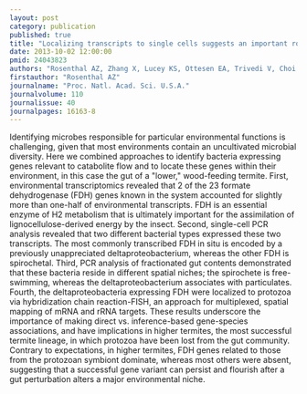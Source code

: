 ```yaml
---
layout: post
category: publication
published: true
title: "Localizing transcripts to single cells suggests an important role of uncultured deltaproteobacteria in the termite gut hydrogen economy."
date: 2013-10-02 12:00:00
pmid: 24043823
authors: "Rosenthal AZ, Zhang X, Lucey KS, Ottesen EA, Trivedi V, Choi HM, Pierce NA, Leadbetter JR"
firstauthor: "Rosenthal AZ"
journalname: "Proc. Natl. Acad. Sci. U.S.A."
journalvolume: 110
journalissue: 40
journalpages: 16163-8
---
```


Identifying microbes responsible for particular environmental functions is challenging, given that most environments contain an uncultivated microbial diversity. Here we combined approaches to identify bacteria expressing genes relevant to catabolite flow and to locate these genes within their environment, in this case the gut of a "lower," wood-feeding termite. First, environmental transcriptomics revealed that 2 of the 23 formate dehydrogenase (FDH) genes known in the system accounted for slightly more than one-half of environmental transcripts. FDH is an essential enzyme of H2 metabolism that is ultimately important for the assimilation of lignocellulose-derived energy by the insect. Second, single-cell PCR analysis revealed that two different bacterial types expressed these two transcripts. The most commonly transcribed FDH in situ is encoded by a previously unappreciated deltaproteobacterium, whereas the other FDH is spirochetal. Third, PCR analysis of fractionated gut contents demonstrated that these bacteria reside in different spatial niches; the spirochete is free-swimming, whereas the deltaproteobacterium associates with particulates. Fourth, the deltaproteobacteria expressing FDH were localized to protozoa via hybridization chain reaction-FISH, an approach for multiplexed, spatial mapping of mRNA and rRNA targets. These results underscore the importance of making direct vs. inference-based gene-species associations, and have implications in higher termites, the most successful termite lineage, in which protozoa have been lost from the gut community. Contrary to expectations, in higher termites, FDH genes related to those from the protozoan symbiont dominate, whereas most others were absent, suggesting that a successful gene variant can persist and flourish after a gut perturbation alters a major environmental niche.

